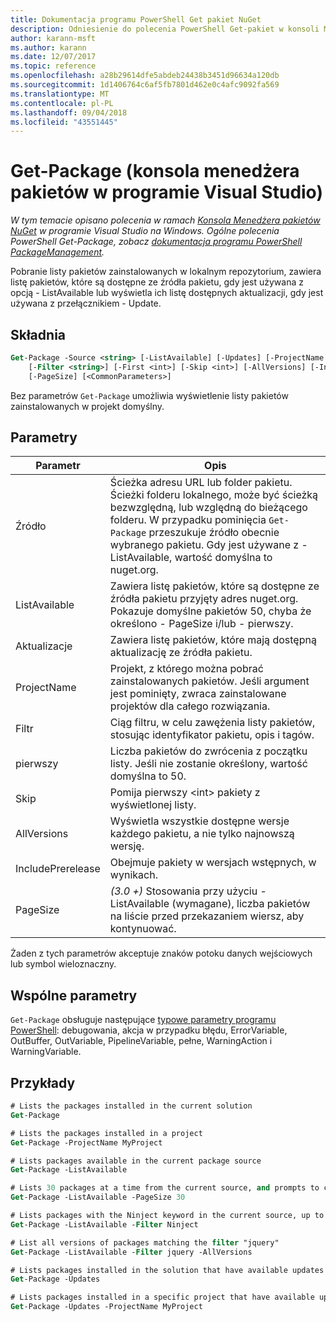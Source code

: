```yaml
---
title: Dokumentacja programu PowerShell Get pakiet NuGet
description: Odniesienie do polecenia PowerShell Get-pakiet w konsoli Menedżera pakietów NuGet w programie Visual Studio.
author: karann-msft
ms.author: karann
ms.date: 12/07/2017
ms.topic: reference
ms.openlocfilehash: a28b29614dfe5abdeb24438b3451d96634a120db
ms.sourcegitcommit: 1d1406764c6af5fb7801d462e0c4afc9092fa569
ms.translationtype: MT
ms.contentlocale: pl-PL
ms.lasthandoff: 09/04/2018
ms.locfileid: "43551445"
---
```

# <a name="get-package-package-manager-console-in-visual-studio"></a>Get-Package (konsola menedżera pakietów w programie Visual Studio)

*W tym temacie opisano polecenia w ramach [Konsola Menedżera pakietów NuGet](package-manager-console.md) w programie Visual Studio na Windows. Ogólne polecenia PowerShell Get-Package, zobacz [dokumentacja programu PowerShell PackageManagement](/powershell/module/packagemanagement/?view=powershell-6).*

Pobranie listy pakietów zainstalowanych w lokalnym repozytorium, zawiera listę pakietów, które są dostępne ze źródła pakietu, gdy jest używana z opcją - ListAvailable lub wyświetla ich listę dostępnych aktualizacji, gdy jest używana z przełącznikiem - Update.

## <a name="syntax"></a>Składnia

```ps
Get-Package -Source <string> [-ListAvailable] [-Updates] [-ProjectName <string>]
    [-Filter <string>] [-First <int>] [-Skip <int>] [-AllVersions] [-IncludePrerelease]
    [-PageSize] [<CommonParameters>]
```

Bez parametrów `Get-Package` umożliwia wyświetlenie listy pakietów zainstalowanych w projekt domyślny.

## <a name="parameters"></a>Parametry

| Parametr | Opis |
| --- | --- |
| Źródło | Ścieżka adresu URL lub folder pakietu. Ścieżki folderu lokalnego, może być ścieżką bezwzględną, lub względną do bieżącego folderu. W przypadku pominięcia `Get-Package` przeszukuje źródło obecnie wybranego pakietu. Gdy jest używane z - ListAvailable, wartość domyślna to nuget.org. |
| ListAvailable | Zawiera listę pakietów, które są dostępne ze źródła pakietu przyjęty adres nuget.org. Pokazuje domyślne pakietów 50, chyba że określono - PageSize i/lub - pierwszy. |
| Aktualizacje | Zawiera listę pakietów, które mają dostępną aktualizację ze źródła pakietu. |
| ProjectName | Projekt, z którego można pobrać zainstalowanych pakietów. Jeśli argument jest pominięty, zwraca zainstalowane projektów dla całego rozwiązania. |
| Filtr | Ciąg filtru, w celu zawężenia listy pakietów, stosując identyfikator pakietu, opis i tagów. |
| pierwszy | Liczba pakietów do zwrócenia z początku listy. Jeśli nie zostanie określony, wartość domyślna to 50. |
| Skip | Pomija pierwszy &lt;int&gt; pakiety z wyświetlonej listy.  |
| AllVersions | Wyświetla wszystkie dostępne wersje każdego pakietu, a nie tylko najnowszą wersję. |
| IncludePrerelease | Obejmuje pakiety w wersjach wstępnych, w wynikach. |
| PageSize | *(3.0 +)*  Stosowania przy użyciu - ListAvailable (wymagane), liczba pakietów na liście przed przekazaniem wiersz, aby kontynuować. |

Żaden z tych parametrów akceptuje znaków potoku danych wejściowych lub symbol wieloznaczny.

## <a name="common-parameters"></a>Wspólne parametry

`Get-Package` obsługuje następujące [typowe parametry programu PowerShell](http://go.microsoft.com/fwlink/?LinkID=113216): debugowania, akcja w przypadku błędu, ErrorVariable, OutBuffer, OutVariable, PipelineVariable, pełne, WarningAction i WarningVariable.

## <a name="examples"></a>Przykłady

```ps
# Lists the packages installed in the current solution
Get-Package

# Lists the packages installed in a project
Get-Package -ProjectName MyProject

# Lists packages available in the current package source
Get-Package -ListAvailable

# Lists 30 packages at a time from the current source, and prompts to continue if more are available
Get-Package -ListAvailable -PageSize 30

# Lists packages with the Ninject keyword in the current source, up to 50
Get-Package -ListAvailable -Filter Ninject

# List all versions of packages matching the filter "jquery"
Get-Package -ListAvailable -Filter jquery -AllVersions

# Lists packages installed in the solution that have available updates
Get-Package -Updates

# Lists packages installed in a specific project that have available updates
Get-Package -Updates -ProjectName MyProject
```
